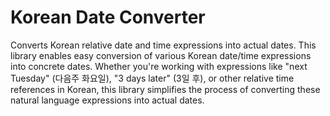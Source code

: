 # Korean Date Converter

Converts Korean relative date and time expressions into actual dates. This library enables easy conversion of various Korean date/time expressions into concrete dates. Whether you're working with expressions like "next Tuesday" (다음주 화요일), "3 days later" (3일 후), or other relative time references in Korean, this library simplifies the process of converting these natural language expressions into actual dates.
